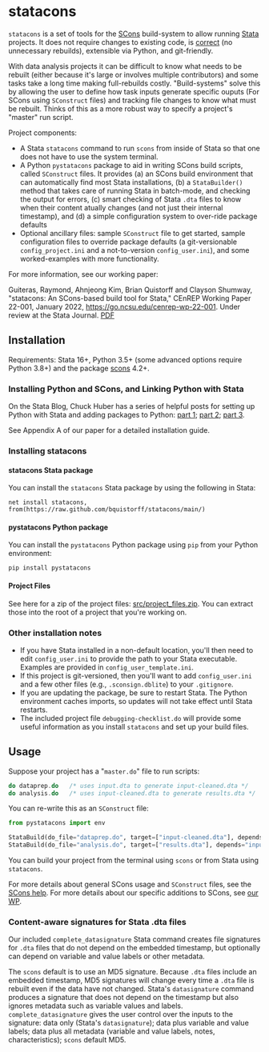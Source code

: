 # statacons
`statacons` is a set of tools for the [SCons](https://scons.org/) build-system to allow running [Stata](https://stata.com) projects. It does not require changes to existing code, is [correct](https://doi.ieeecomputersociety.org/10.1109/MS.2018.111095025) (no unnecessary rebuilds), extensible via Python, and git-friendly.

With data analysis projects it can be difficult to know what needs to be rebuilt (either because it's large or involves multiple contributors) and some tasks take a long time making full-rebuilds costly. "Build-systems" solve this by allowing the user to define how task inputs generate specific ouputs (For SCons using `SConstruct` files) and tracking file changes to know what must be rebuilt. Thinks of this as a more robust way to specify a project's "master" run script.

Project components:
- A Stata `statacons` command to run `scons` from inside of Stata so that one does not have to use the system terminal. 
- A Python `pystatacons` package to aid in writing SCons build scripts, called `SConstruct` files. It provides (a) an SCons build environment that can automatically find most Stata installations, (b) a `StataBuilder()` method that takes care of running Stata in batch-mode, and checking the output for errors, (c) smart checking of Stata `.dta` files to know when their content atually changes (and not just their internal timestamp), and (d) a simple configuration system to over-ride package defaults
- Optional ancillary files: sample `SConstruct` file to get started, sample configuration files to override package defaults (a git-versionable `config_project.ini` and a not-to-version `config_user.ini`), and some worked-examples with more functionality. 

For more information, see our working paper:

Guiteras, Raymond, Ahnjeong Kim, Brian Quistorff and Clayson Shumway, "statacons: An SCons-based build tool for Stata," CEnREP Working Paper 22-001, January 2022, https://go.ncsu.edu/cenrep-wp-22-001. Under review at the Stata Journal. [PDF](https://go.ncsu.edu/cenrep-wp-22-001.pdf)

## Installation
Requirements: Stata 16+, Python 3.5+ (some advanced options require Python 3.8+) and the package [scons](https://scons.org/) 4.2+.

### Installing Python and SCons, and Linking Python with Stata

On the Stata Blog, Chuck Huber has a series of helpful posts for setting up Python with Stata and adding packages to Python: [part 1](https://blog.stata.com/2020/08/18/stata-python-integration-part-1-setting-up-stata-to-use-python/); [part 2](https://blog.stata.com/2020/08/25/stata-python-integration-part-2-three-ways-to-use-python-in-stata/); [part 3](https://blog.stata.com/2020/09/01/stata-python-integration-part-3-how-to-install-python-packages/).  

See Appendix A of our paper for a detailed installation guide.  

### Installing statacons  

#### statacons Stata package
You can install the `statacons` Stata package by using the following in Stata:
```
net install statacons, from(https://raw.github.com/bquistorff/statacons/main/)
```

#### pystatacons Python package
You can install the `pystatacons` Python package using `pip` from your Python environment:
```
pip install pystatacons
```

#### Project Files
See here for a zip of the project files: [src/project_files.zip](src/project_files.zip). You can extract those into the root of a project that you're working on.

### Other installation notes  

* If you have Stata installed in a non-default location, you'll then need to edit `config_user.ini` to provide the path to your Stata executable. Examples are provided in `config_user_template.ini`.  
* If this project is git-versioned, then you'll want to add `config_user.ini` and a few other files (e.g., `.sconsign.dblite`) to your `.gitignore`. 
* If you are updating the package, be sure to restart Stata. The Python environment caches imports, so updates will not take effect until Stata restarts.
* The included project file `debugging-checklist.do` will provide some useful information as you install `statacons` and set up your build files.


## Usage
Suppose your project has a "`master.do`" file to run scripts:
```C
do dataprep.do   /* uses input.dta to generate input-cleaned.dta */
do analysis.do   /* uses input-cleaned.dta to generate results.dta */
```

You can re-write this as an `SConstruct` file:
```Python
from pystatacons import env

StataBuild(do_file="dataprep.do", target=["input-cleaned.dta"], depends="input.dta")
StataBuild(do_file="analysis.do", target=["results.dta"], depends="input-cleaned.dta")
```

You can build your project from the terminal using `scons` or from Stata using `statacons`. 

For more details about general SCons usage and `SConstruct` files, see the [SCons help](https://scons.org/documentation.html). For more details about our specific additions to SCons, see [our WP](https://go.ncsu.edu/cenrep-wp-22-001).


### Content-aware signatures for Stata .dta files
Our included `complete_datasignature` Stata command creates file signatures for `.dta` files that do not depend on the embedded timestamp, but optionally can depend on variable and value labels or other metadata. 
  
The `scons` default is to use an MD5 signature. Because `.dta` files include an embedded timestamp, MD5 signatures will change every time a `.dta` file is rebuilt even if the data have not changed. Stata's `datasignature` command produces a signature that does not depend on the timestamp but also ignores metadata such as variable values and labels. `complete_datasignature` gives the user control over the inputs to the signature: data only (Stata's `datasignature`); data plus variable and value labels; data plus all metadata (variable and value labels, notes, characteristics); `scons` default MD5.

